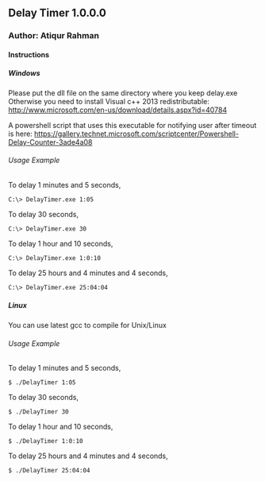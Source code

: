 ## Delay Timer 1.0.0.0
### Author: Atiqur Rahman

#### Instructions
##### Windows
Please put the dll file on the same directory where you keep delay.exe
Otherwise you need to install Visual c++ 2013 redistributable: http://www.microsoft.com/en-us/download/details.aspx?id=40784

A powershell script that uses this executable for notifying user after timeout is here: https://gallery.technet.microsoft.com/scriptcenter/Powershell-Delay-Counter-3ade4a08

###### Usage Example
To delay 1 minutes and 5 seconds,

	C:\> DelayTimer.exe 1:05

To delay 30 seconds,

	C:\> DelayTimer.exe 30

To delay 1 hour and 10 seconds,

	C:\> DelayTimer.exe 1:0:10

To delay 25 hours and 4 minutes and 4 seconds,

	C:\> DelayTimer.exe 25:04:04


##### Linux
You can use latest gcc to compile for Unix/Linux

###### Usage Example
To delay 1 minutes and 5 seconds,

	$ ./DelayTimer 1:05

To delay 30 seconds,

	$ ./DelayTimer 30

To delay 1 hour and 10 seconds,

	$ ./DelayTimer 1:0:10

To delay 25 hours and 4 minutes and 4 seconds,

	$ ./DelayTimer 25:04:04
